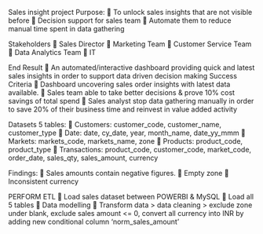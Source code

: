 Sales insight project
Purpose: 
	To unlock sales insights that are not visible before
	Decision support for sales team 
	Automate them to reduce manual time spent in data gathering

Stakeholders
	Sales Director
	Marketing Team
	Customer Service Team
	Data Analytics Team
	IT

End Result
	An automated/interactive dashboard providing quick and latest sales insights in order to support data driven decision making
Success Criteria
	Dashboard uncovering sales order insights with latest data available.
	Sales team able to take better decisions & prove 10% cost savings of total spend
	Sales analyst stop data gathering manually in order to save 20% of their business time and reinvest in value added activity

Datasets
5 tables: 
	Customers: customer_code, customer_name, customer_type
	Date: date, cy_date, year, month_name, date_yy_mmm
	Markets: markets_code, markets_name, zone
	Products: product_code, product_type
	Transactions: product_code, customer_code, market_code, order_date, sales_qty, sales_amount, currency

Findings:
	Sales amounts contain negative figures.
	Empty zone
	Inconsistent currency

PERFORM ETL
	Load sales dataset between POWERBI & MySQL
	Load all 5 tables
	Data modelling
	Transform data > data cleaning > exclude zone under blank, exclude sales amount <= 0, convert all currency into INR by adding new conditional column ‘norm_sales_amount’
